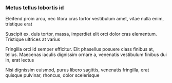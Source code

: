 ### Metus tellus lobortis id

Eleifend proin arcu, nec litora cras tortor vestibulum amet, vitae nulla enim, tristique erat

Suscipit ex, duis tortor, massa, imperdiet elit orci dolor cras elementum. Tristique ultrices at varius

Fringilla orci id semper efficitur. Elit phasellus posuere class finibus at, tellus. Maecenas iaculis dignissim ornare a, venenatis vestibulum finibus dui in, erat lectus

Nisi dignissim euismod, purus libero sagittis, venenatis fringilla, erat quisque pulvinar, rhoncus, dolor scelerisque


